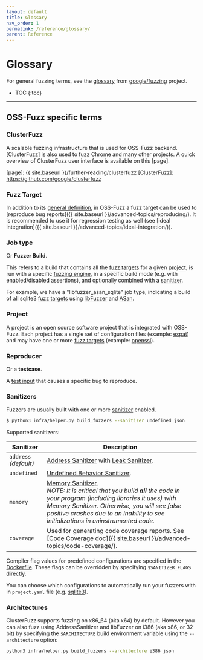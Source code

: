 ```yaml
---
layout: default
title: Glossary
nav_order: 1
permalink: /reference/glossary/
parent: Reference
---
```


# Glossary

For general fuzzing terms, see the [glossary] from [google/fuzzing] project.

[glossary]: https://github.com/google/fuzzing/blob/master/docs/glossary.md
[google/fuzzing]: https://github.com/google/fuzzing

- TOC
{:toc}
---

## OSS-Fuzz specific terms

### ClusterFuzz

A scalable fuzzing infrastructure that is used for OSS-Fuzz backend.
[ClusterFuzz] is also used to fuzz Chrome and many other projects. A quick
overview of ClusterFuzz user interface is available on this [page].

[page]: {{ site.baseurl }}/further-reading/clusterfuzz
[ClusterFuzz]: https://github.com/google/clusterfuzz

### Fuzz Target

In addition to its
[general definition](https://github.com/google/fuzzing/blob/master/docs/glossary.md#fuzz-target),
in OSS-Fuzz a fuzz target can be used to
[reproduce bug reports]({{ site.baseurl }}/advanced-topics/reproducing/).
It is recommended to use it for regression testing as well (see
[ideal integration]({{ site.baseurl }}/advanced-topics/ideal-integration/)).

### Job type

Or **Fuzzer Build**.

This refers to a build that contains all the [fuzz targets] for a given
[project](#project), is run with a specific [fuzzing engine], in a specific
build mode (e.g. with enabled/disabled assertions), and optionally combined
with a [sanitizer].

For example, we have a "libfuzzer_asan_sqlite" job type, indicating a build of
all sqlite3 [fuzz targets] using [libFuzzer](http://libfuzzer.info) and
[ASan](http://clang.llvm.org/docs/AddressSanitizer.html).

### Project

A project is an open source software project that is integrated with OSS-Fuzz.
Each project has a single set of configuration files 
(example: [expat](https://github.com/google/oss-fuzz/tree/master/projects/expat))
and may have one or more [fuzz targets]
(example: [openssl](https://github.com/openssl/openssl/blob/master/fuzz/)).

### Reproducer

Or a **testcase**.

A [test input] that causes a specific bug to reproduce.

[fuzz targets]: https://github.com/google/fuzzing/blob/master/docs/glossary.md#fuzz-target
[fuzzing engine]: https://github.com/google/fuzzing/blob/master/docs/glossary.md#fuzzing-engine
[sanitizer]: https://github.com/google/fuzzing/blob/master/docs/glossary.md#sanitizer
[test input]: https://github.com/google/fuzzing/blob/master/docs/glossary.md#test-input

### Sanitizers

Fuzzers are usually built with one or more [sanitizer](https://github.com/google/sanitizers) enabled. 

```bash
$ python3 infra/helper.py build_fuzzers --sanitizer undefined json
```

Supported sanitizers:

| Sanitizer | Description
| ------------ | ----------
| `address` *(default)* | [Address Sanitizer](https://github.com/google/sanitizers/wiki/AddressSanitizer) with [Leak Sanitizer](https://github.com/google/sanitizers/wiki/AddressSanitizerLeakSanitizer).
| `undefined` | [Undefined Behavior Sanitizer](http://clang.llvm.org/docs/UndefinedBehaviorSanitizer.html).
| `memory` | [Memory Sanitizer](https://github.com/google/sanitizers/wiki/MemorySanitizer).<br/>*NOTE: It is critical that you build __all__ the code in your program (including libraries it uses) with Memory Sanitizer. Otherwise, you will see false positive crashes due to an inability to see initializations in uninstrumented code.*
| `coverage` | Used for generating code coverage reports. See [Code Coverage doc]({{ site.baseurl }}/advanced-topics/code-coverage/).

Compiler flag values for predefined configurations are specified in the [Dockerfile](https://github.com/google/oss-fuzz/blob/master/infra/base-images/base-builder/Dockerfile). 
These flags can be overridden by specifying `$SANITIZER_FLAGS` directly.

You can choose which configurations to automatically run your fuzzers with in `project.yaml` file (e.g. [sqlite3](https://github.com/google/oss-fuzz/tree/master/projects/sqlite3/project.yaml)).

### Architectures
ClusterFuzz supports fuzzing on x86_64 (aka x64) by default. However you can also fuzz using AddressSanitizer and libFuzzer on i386 (aka x86, or 32 bit) by specifying the `$ARCHITECTURE` build environment variable using the `--architecture` option:

```bash
python3 infra/helper.py build_fuzzers --architecture i386 json
```
